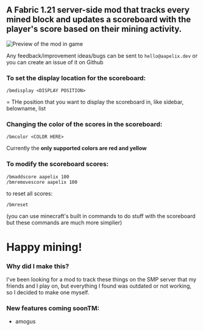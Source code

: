 ## A Fabric 1.21 server-side mod that tracks every mined block and updates a scoreboard with the player's score based on their mining activity.

![Preview of the mod in game](https://cdn.modrinth.com/data/cached_images/bebcb15641e9386ea4fe7cd20f8de0985fe3a719.png)

Any feedback/improvement ideas/bugs can be sent to `hello@aapelix.dev` or you can create an issue of it on Github

### To set the display location for the scoreboard:
```
/bmdisplay <DISPLAY POSITION>
```

<DISPLAY POSITION> = THe position that you want to display the scoreboard in, like sidebar, belowname, list


### Changing the color of the scores in the scoreboard:
```
/bmcolor <COLOR HERE>
```

Currently the **only supported colors are red and yellow**


### To modify the scoreboard scores:

```
/bmaddscore aapelix 100
/bmremovescore aapelix 100
```

to reset all scores:

```
/bmreset
```

(you can use minecraft's built in commands to do stuff with the scoreboard but these commands are much more simplier)

# Happy mining!

### Why did I make this?

I've been looking for a mod to track these things on the SMP server that my friends and I play on, but everything I found was outdated or not working, so I decided to make one myself.

### New features coming soonTM:
- amogus